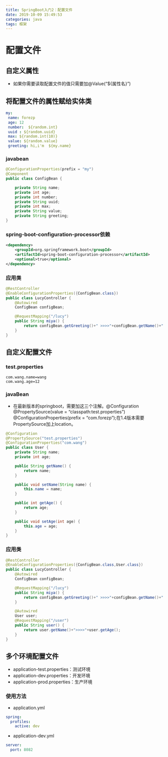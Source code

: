 ```yaml
---
title: SpringBoot入门2：配置文件
date: 2019-10-09 15:49:53
categories: java
tags: 框架
---
```

# 配置文件
## 自定义属性
* 如果你需要读取配置文件的值只需要加@Value(“${属性名}”)

## 将配置文件的属性赋给实体类
```yml
my:
 name: forezp
 age: 12
 number:  ${random.int}
 uuid : ${random.uuid}
 max: ${random.int(10)}
 value: ${random.value}
 greeting: hi,i'm  ${my.name}
```
### javabean
```java
@ConfigurationProperties(prefix = "my")
@Component
public class ConfigBean {

    private String name;
    private int age;
    private int number;
    private String uuid;
    private int max;
    private String value;
    private String greeting;
}
```
### spring-boot-configuration-processor依赖
```xml
<dependency>
	<groupId>org.springframework.boot</groupId>
	<artifactId>spring-boot-configuration-processor</artifactId>
	<optional>true</optional>
</dependency>
```
### 应用类
```java
@RestController
@EnableConfigurationProperties({ConfigBean.class})
public class LucyController {
    @Autowired
    ConfigBean configBean;

    @RequestMapping("/lucy")
    public String miya() {
        return configBean.getGreeting()+" >>>>"+configBean.getName()+" >>>>"+ configBean.getUuid()+" >>>>"+configBean.getMax();
    }
}
```
## 自定义配置文件
### test.properties
```properties
com.wang.name=wang
com.wang.age=12
```
### javaBean
* 在最新版本的springboot，需要加这三个注解。@Configuration @PropertySource(value = “classpath:test.properties”) @ConfigurationProperties(prefix = “com.forezp”);在1.4版本需要 PropertySource加上location。
```java
@Configuration
@PropertySource("test.properties")
@ConfigurationProperties("com.wang")
public class User {
    private String name;
    private int age;

    public String getName() {
        return name;
    }

    public void setName(String name) {
        this.name = name;
    }

    public int getAge() {
        return age;
    }

    public void setAge(int age) {
        this.age = age;
    }
}
```
### 应用类
```java
@RestController
@EnableConfigurationProperties({ConfigBean.class,User.class})
public class LucyController {
    @Autowired
    ConfigBean configBean;

    @RequestMapping("/lucy")
    public String miya() {
        return configBean.getGreeting()+" >>>>"+configBean.getName()+" >>>>"+ configBean.getUuid()+" >>>>"+configBean.getMax();
    }

    @Autowired
    User user;
    @RequestMapping("/user")
    public String user() {
        return user.getName()+">>>>"+user.getAge();
    }
}
```

## 多个环境配置文件
* application-test.properties：测试环境
* application-dev.properties：开发环境
* application-prod.properties：生产环境
### 使用方法
* application.yml
```yml
spring:
  profiles:
    active: dev
```
* application-dev.yml
```yml
server:
  port: 8082
```